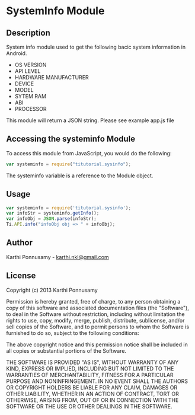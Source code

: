 # SystemInfo Module

## Description

System info module used to get the following bacic system information in Android. 
* OS VERSION
* API LEVEL
* HARDWARE MANUFACTURER
* DEVICE
* MODEL
* SYTEM RAM
* ABI 
* PROCESSOR

This module will return a JSON string. Please see example app.js file

## Accessing the systeminfo Module

To access this module from JavaScript, you would do the following:
```javascript
var systeminfo = require("titutorial.sysinfo");
```
The systeminfo variable is a reference to the Module object.	

## Usage
```javascript
var systeminfo = require('titutorial.sysinfo');
var infoStr = systeminfo.getInfo();
var infoObj = JSON.parse(infoStr);
Ti.API.info("infoObj obj => " + infoObj);
```
## Author

Karthi Ponnusamy - karthi.nkl@gmail.com

## License

Copyright (c) 2013 Karthi Ponnusamy

Permission is hereby granted, free of charge, to any person obtaining a copy of this software and associated documentation files (the "Software"), to deal in the Software without restriction, including without limitation the rights to use, copy, modify, merge, publish, distribute, sublicense, and/or sell copies of the Software, and to permit persons to whom the Software is furnished to do so, subject to the following conditions:

The above copyright notice and this permission notice shall be included in all copies or substantial portions of the Software.

THE SOFTWARE IS PROVIDED "AS IS", WITHOUT WARRANTY OF ANY KIND, EXPRESS OR IMPLIED, INCLUDING BUT NOT LIMITED TO THE WARRANTIES OF MERCHANTABILITY, FITNESS FOR A PARTICULAR PURPOSE AND NONINFRINGEMENT. IN NO EVENT SHALL THE AUTHORS OR COPYRIGHT HOLDERS BE LIABLE FOR ANY CLAIM, DAMAGES OR OTHER LIABILITY, WHETHER IN AN ACTION OF CONTRACT, TORT OR OTHERWISE, ARISING FROM, OUT OF OR IN CONNECTION WITH THE SOFTWARE OR THE USE OR OTHER DEALINGS IN THE SOFTWARE.

